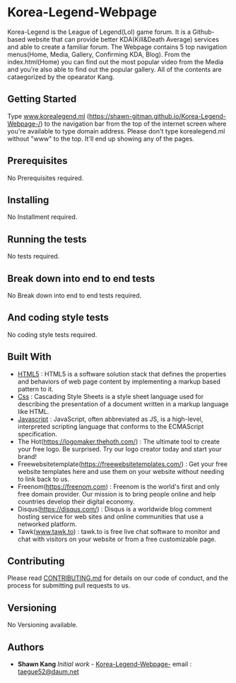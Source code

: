 # Korea-Legend-Webpage

Korea-Legend is the League of Legend(Lol) game forum. It is a Github-based website that can provide better KDA(Kill&Death Average) services and able to create a familiar forum. The Webpage contains 5 top navigation menus(Home, Media, Gallery, Confirming KDA, Blog). From the index.html(Home) you can find out the most popular video from the Media and you're also able to find out the popular gallery. All of the contents are cataegorized by the opearator Kang. 

## Getting Started

Type www.korealegend.ml (https://shawn-gitman.github.io/Korea-Legend-Webpage-/) to the navigation bar from the top of the internet screen where you're available to type domain address. Please don't type korealegend.ml without "www" to the top. It'll end up showing any of the pages.

## Prerequisites

No Prerequisites required.

## Installing

No Installment required.

## Running the tests

No tests required.

## Break down into end to end tests

No Break down into end to end tests required.

## And coding style tests

No coding style tests required.

## Built With

* [HTML5](https://www.w3.org/html/) : HTML5 is a software solution stack that defines the properties and behaviors of web page content by implementing a markup based pattern to it.
* [Css](https://www.w3.org/Style/CSS/Overview.en.html) : Cascading Style Sheets is a style sheet language used for describing the presentation of a document written in a markup language like HTML.
* [Javascript](https://www.javascript.com/) : JavaScript, often abbreviated as JS, is a high-level, interpreted scripting language that conforms to the ECMAScript specification.
* The Hot(https://logomaker.thehoth.com/) : The ultimate tool to create your free logo. Be surprised. Try our logo creator today and start your brand!
* Freewebsitetemplate(https://freewebsitetemplates.com/) : Get your free website templates here and use them on your website without needing to link back to us.
* Freenom(https://freenom.com) : Freenom is the world's first and only free domain provider. Our mission is to bring people online and help countries develop their digital economy.
* Disqus(https://disqus.com/) : Disqus is a worldwide blog comment hosting service for web sites and online communities that use a networked platform.
* Tawk(www.tawk.to) : tawk.to is free live chat software to monitor and chat with visitors on your website or from a free customizable page.

## Contributing

Please read [CONTRIBUTING.md](https://github.com/Shawn-gitman/Korea-Legend-Webpage-/blob/master/README.md) for details on our code of conduct, and the process for submitting pull requests to us.

## Versioning

No Versioning available.

## Authors

* **Shawn Kang**  *Initial work* - [Korea-Legend-Webpage-](https://github.com/Shawn-gitman) email : taegue52@daum.net
